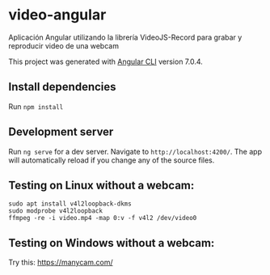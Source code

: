 # video-angular
Aplicación Angular utilizando la librería VideoJS-Record para grabar y reproducir video de una webcam

This project was generated with [Angular CLI](https://github.com/angular/angular-cli) version 7.0.4.

## Install dependencies

Run `npm install`

## Development server

Run `ng serve` for a dev server. Navigate to `http://localhost:4200/`. The app will automatically reload if you change any of the source files.

## Testing on Linux without a webcam:

```
sudo apt install v4l2loopback-dkms
sudo modprobe v4l2loopback
ffmpeg -re -i video.mp4 -map 0:v -f v4l2 /dev/video0
```

## Testing on Windows without a webcam:

Try this: <https://manycam.com/>